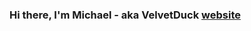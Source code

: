### Hi there, I'm Michael - aka VelvetDuck [website]

<br />
<br />

[website]: https://https://github.com/VelvetDuck

